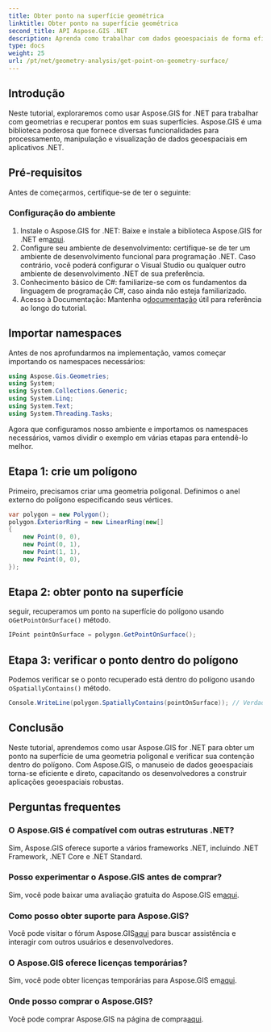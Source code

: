 ```yaml
---
title: Obter ponto na superfície geométrica
linktitle: Obter ponto na superfície geométrica
second_title: API Aspose.GIS .NET
description: Aprenda como trabalhar com dados geoespaciais de forma eficiente usando Aspose.GIS for .NET. Guia passo a passo e perguntas frequentes incluídas.
type: docs
weight: 25
url: /pt/net/geometry-analysis/get-point-on-geometry-surface/
---
```

## Introdução
Neste tutorial, exploraremos como usar Aspose.GIS for .NET para trabalhar com geometrias e recuperar pontos em suas superfícies. Aspose.GIS é uma biblioteca poderosa que fornece diversas funcionalidades para processamento, manipulação e visualização de dados geoespaciais em aplicativos .NET.
## Pré-requisitos
Antes de começarmos, certifique-se de ter o seguinte:
### Configuração do ambiente
1. Instale o Aspose.GIS for .NET: Baixe e instale a biblioteca Aspose.GIS for .NET em[aqui](https://releases.aspose.com/gis/net/).
2. Configure seu ambiente de desenvolvimento: certifique-se de ter um ambiente de desenvolvimento funcional para programação .NET. Caso contrário, você poderá configurar o Visual Studio ou qualquer outro ambiente de desenvolvimento .NET de sua preferência.
3. Conhecimento básico de C#: familiarize-se com os fundamentos da linguagem de programação C#, caso ainda não esteja familiarizado.
4.  Acesso à Documentação: Mantenha o[documentação](https://reference.aspose.com/gis/net/) útil para referência ao longo do tutorial.

## Importar namespaces
Antes de nos aprofundarmos na implementação, vamos começar importando os namespaces necessários:

```csharp
using Aspose.Gis.Geometries;
using System;
using System.Collections.Generic;
using System.Linq;
using System.Text;
using System.Threading.Tasks;
```

Agora que configuramos nosso ambiente e importamos os namespaces necessários, vamos dividir o exemplo em várias etapas para entendê-lo melhor.
## Etapa 1: crie um polígono
Primeiro, precisamos criar uma geometria poligonal. Definimos o anel externo do polígono especificando seus vértices.
```csharp
var polygon = new Polygon();
polygon.ExteriorRing = new LinearRing(new[]
{
    new Point(0, 0),
    new Point(0, 1),
    new Point(1, 1),
    new Point(0, 0),
});
```
## Etapa 2: obter ponto na superfície
 seguir, recuperamos um ponto na superfície do polígono usando o`GetPointOnSurface()` método.
```csharp
IPoint pointOnSurface = polygon.GetPointOnSurface();
```
## Etapa 3: verificar o ponto dentro do polígono
 Podemos verificar se o ponto recuperado está dentro do polígono usando o`SpatiallyContains()` método.
```csharp
Console.WriteLine(polygon.SpatiallyContains(pointOnSurface)); // Verdadeiro
```

## Conclusão
Neste tutorial, aprendemos como usar Aspose.GIS for .NET para obter um ponto na superfície de uma geometria poligonal e verificar sua contenção dentro do polígono. Com Aspose.GIS, o manuseio de dados geoespaciais torna-se eficiente e direto, capacitando os desenvolvedores a construir aplicações geoespaciais robustas.
## Perguntas frequentes
### O Aspose.GIS é compatível com outras estruturas .NET?
Sim, Aspose.GIS oferece suporte a vários frameworks .NET, incluindo .NET Framework, .NET Core e .NET Standard.
### Posso experimentar o Aspose.GIS antes de comprar?
 Sim, você pode baixar uma avaliação gratuita do Aspose.GIS em[aqui](https://releases.aspose.com/).
### Como posso obter suporte para Aspose.GIS?
 Você pode visitar o fórum Aspose.GIS[aqui](https://forum.aspose.com/c/gis/33) para buscar assistência e interagir com outros usuários e desenvolvedores.
### O Aspose.GIS oferece licenças temporárias?
 Sim, você pode obter licenças temporárias para Aspose.GIS em[aqui](https://purchase.aspose.com/temporary-license/).
### Onde posso comprar o Aspose.GIS?
 Você pode comprar Aspose.GIS na página de compra[aqui](https://purchase.aspose.com/buy).